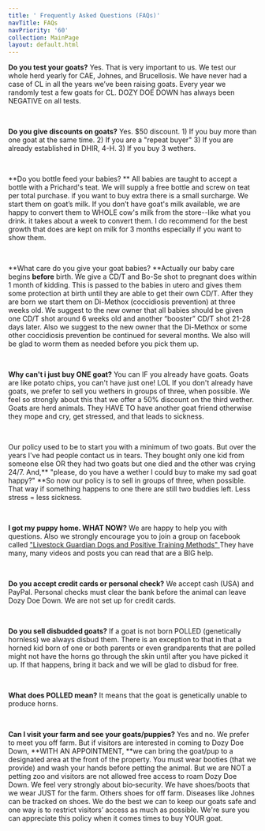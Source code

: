 ```yaml
---
title: ' Frequently Asked Questions (FAQs)'
navTitle: FAQs
navPriority: '60'
collection: MainPage
layout: default.html
---
```

**Do you test your goats?** Yes. That is very important to us. We test our whole herd yearly for CAE, Johnes, and Brucellosis. We have never had a case of CL in all the years we’ve been raising goats. Every year we randomly test a few goats for CL. DOZY DOE DOWN has always been NEGATIVE on all tests.

<br />

**Do you give discounts on goats?** Yes. $50 discount. 1) If you buy more than one goat at the same time. 2) If you are a "repeat buyer" 3) If you are already established in DHIR, 4-H. 3) If you buy 3 wethers.

<br />

**Do you bottle feed your babies? ** All babies are taught to accept a bottle with a Prichard's teat. We will supply a free bottle and screw on teat per total purchase. if you want to buy extra there is a small surcharge. We start them on goat’s milk. If you don’t have goat's milk available, we are happy to convert them to WHOLE cow's milk from the store--like what you drink. it takes about a week to convert them. I do recommend for the best growth that does are kept on milk for 3 months especially if you want to show them.

<br />

 **What care do you give your goat babies?  **Actually our baby care begins **before** birth. We give a CD/T  and Bo-Se shot to pregnant does within 1 month of kidding. This is passed to the babies in utero and gives them some protection at birth until they are able to get their own CD/T. After they are born we start them on Di-Methox (coccidiosis prevention) at three weeks old. We suggest to the new owner that all babies should be given one CD/T shot around 6 weeks old and another “booster” CD/T shot 21-28 days later.  Also we suggest to the new owner that the Di-Methox or some other coccidiosis prevention be continued for several months. We also will be glad to worm them as needed before you pick them up.

<br />

**Why can't i just buy ONE goat?** You can IF you already have goats. Goats are like potato chips, you can't have just one! LOL   If you don't already have goats, we prefer to sell you wethers in groups of three, when possible. We feel so strongly about this that we offer a 50% discount on the third wether. Goats are herd animals. They HAVE TO have another goat friend otherwise they mope and cry, get stressed, and that leads to sickness.

<br />

Our policy used to be to start you with a minimum of two goats.  But over the years I've had people contact us in tears. They bought only one kid from someone else OR they had two goats but one died and the other was crying 24/7. And,** "please, do you have a wether I could buy to make my sad goat happy?"  **So now our policy is to sell in groups of three, when possible.  That way if something happens to one there are still two buddies left.  Less stress = less sickness.

<br />

**I got my puppy home. WHAT NOW?**  We are happy to help you with questions. Also we strongly encourage you to join a group on facebook called ["Livestock Guardian Dogs and Positive Training Methods"  ](https://www.facebook.com/groups/PositiveLGD/)They have many, many videos and posts you can read that are a BIG help.

<br />

**Do you accept credit cards or personal check?** We accept cash (USA) and PayPal. Personal checks must clear the bank before the animal can leave Dozy Doe Down.  We are not set up for credit cards. 

<br />

**Do you sell disbudded goats?** If a goat is not born POLLED (genetically hornless) we always disbud them. There is an exception to that in that a horned kid born of one or both parents or even grandparents that are polled might not have the horns go through the skin until after you have picked it up. If that happens, bring it back and we will be glad to disbud for free.

<br />

**What does POLLED mean?**  It means that the goat is genetically unable to produce horns.

<br />

**Can I visit your farm and see your goats/puppies?**   Yes and no. We prefer to meet you off farm. But if visitors are interested in coming to Dozy Doe Down, **WITH AN APPOINTMENT, **we can bring the goat/pup to a designated area at the front of the property. You must wear booties (that we provide) and wash your hands before petting the animal. But we are NOT a petting zoo and visitors are not allowed free access to roam Dozy Doe Down.   We feel very strongly about bio‑security. We have shoes/boots that we wear JUST for the farm. Others shoes for off farm.  Diseases like Johnes can be tracked on shoes. We do the best we can  to keep our goats safe and one way is to restrict visitors’ access as much as possible. We're sure you can appreciate this policy when it comes times to buy YOUR goat. 

<br />
